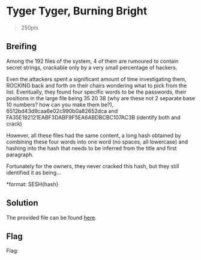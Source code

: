 # Tyger Tyger, Burning Bright
> 250pts

## Breifing
Among the 192 files of the system, 4 of them are rumoured to contain secret strings, crackable only by a very small percentage of hackers.

Even the attackers spent a significant amount of time investigating them, ROCKING back and forth on their chairs wondering what to pick from the list. Eventually, they found four specific words to be the passwords, their positions in the large file being 35 20 38 (why are these not 2 separate base 10 numbers? how can you make them be?), 6512bd43d9caa6e02c990b0a82652dca and FA35E192121EABF3DABF9F5EA6ABDBCBC107AC3B (identify both and crack)

However, all these files had the same content, a long hash obtained by combining these four words into one word (no spaces, all lowercase) and hashing into the hash that needs to be inferred from the title and first paragraph.

Fortunately for the owners, they never cracked this hash, but they still identified it as being...

*format: SESH{hash}

## Solution
The provided file can be found [here](rock.png).

## Flag
Flag: ` `